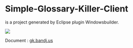 # Simple-Glossary-Killer-Client 
is a project generated by Eclipse plugin Windowsbuilder.

<img src="https://cloud.github.com/downloads/jo32/Simple-Glossary-Killer-Client/ui.png" />

Document : [gk.bandj.us](http://gk.bandj.us)